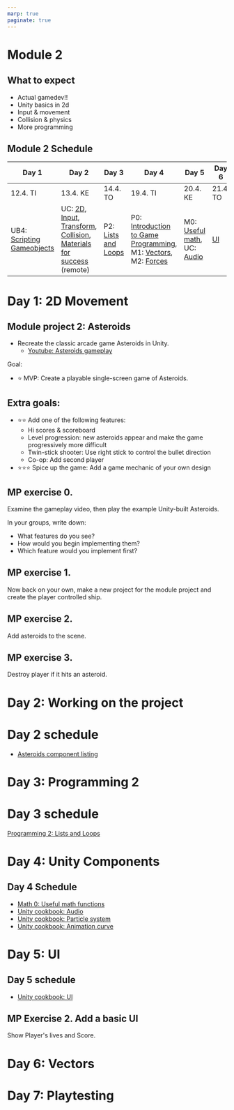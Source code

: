 ```yaml
---
marp: true
paginate: true
---
```

<!-- headingDivider: 3 -->
<!-- class: default -->
# Module 2

## What to expect

* Actual gamedev!!
* Unity basics in 2d
* Input & movement
* Collision & physics
* More programming

## Module 2 Schedule

| Day 1 | Day 2 | Day 3 | Day 4 | Day 5 | Day 6 | Day 7 | 
|-------|-------|-------|-------|-------|-------|-------|
| 12.4. TI	| 13.4. KE	| 14.4. TO	| 19.4. TI	| 20.4. KE	| 21.4. TO | 22.4. PE | 
| UB4: [Scripting Gameobjects](unity-basics/4-scripting-gameobjects.md) | UC: [2D](unity-cookbook/2d-basics.md), [Input](unity-cookbook/input-handling.md), [Transform](unity-cookbook/transform.md),  [Collision](unity-cookbook/collision.md), [Materials for success](https://www.businessoulu.com/en/events/game-team.html) (remote) | P2: [Lists and Loops](programming/2-lists-loops.md) | P0: [Introduction to Game Programming](programming/0-game-programming.md), M1: [Vectors](math/1-vectors.md), M2: [Forces](math/2-forces.md) | M0: [Useful math](math/0-mathf.md), UC: [Audio](unity-cookbook/audio.md) | [UI](unity-cookbook/UI.md) | Playtesting, Wrap-up |

# Day 1: 2D Movement

## Module project 2: Asteroids
<!-- _backgroundColor: lightgreen -->
*  Recreate the classic arcade game Asteroids in Unity.
     * [Youtube: Asteroids gameplay](https://www.youtube.com/watch?v=WYSupJ5r2zo)

Goal:
* ⭐ MVP: Create a playable single-screen game of Asteroids.
## Extra goals:
<!-- _backgroundColor: lightgreen -->
* ⭐⭐ Add one of the following features:
  * Hi scores & scoreboard
  * Level progression: new asteroids appear and make the game progressively more difficult
  * Twin-stick shooter: Use right stick to control the bullet direction
  * Co-op: Add second player
* ⭐⭐⭐ Spice up the game: Add a game mechanic of your own design


## MP exercise 0.
<!-- _backgroundColor: lightgreen -->
Examine the gameplay video, then play the example Unity-built Asteroids.

In your groups, write down:
* What features do you see? 
* How would you begin implementing them?
* Which feature would you implement first?

## MP exercise 1.
<!-- _backgroundColor: lightgreen -->

Now back on your own, make a new project for the module project and create the player controlled ship.

## MP exercise 2.
<!-- _backgroundColor: lightgreen -->

Add asteroids to the scene.

## MP exercise 3.
<!-- _backgroundColor: lightgreen -->

Destroy player if it hits an asteroid.

# Day 2: Working on the project

# Day 2 schedule

* [Asteroids component listing](asteroids-components.md)

# Day 3: Programming 2

# Day 3 schedule

[Programming 2: Lists and Loops](programming/2-lists-loops.md)

# Day 4: Unity Components

## Day 4 Schedule

  * [Math 0: Useful math functions](math/0-mathf.md)
  * [Unity cookbook: Audio](unity-cookbook/audio.md)
  * [Unity cookbook: Particle system](unity-cookbook/particle-system.md)
  * [Unity cookbook: Animation curve](unity-cookbook/animation-curve.md)

# Day 5: UI

## Day 5 schedule

  * [Unity cookbook: UI](unity-cookbook/UI.md)

## MP Exercise 2. Add a basic UI

Show Player's lives and Score.

# Day 6: Vectors



# Day 7: Playtesting

